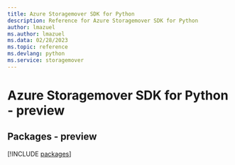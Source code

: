 ```yaml
---
title: Azure Storagemover SDK for Python
description: Reference for Azure Storagemover SDK for Python
author: lmazuel
ms.author: lmazuel
ms.data: 02/28/2023
ms.topic: reference
ms.devlang: python
ms.service: storagemover
---
```

# Azure Storagemover SDK for Python - preview
## Packages - preview
[!INCLUDE [packages](storagemover-index.md)]